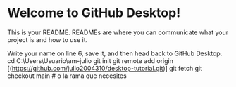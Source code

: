 # Welcome to GitHub Desktop!

This is your README. READMEs are where you can communicate what your project is and how to use it.

Write your name on line 6, save it, and then head back to GitHub Desktop.
cd C:\Users\Usuario\am-julio
git init
git remote add origin [(https://github.com/julio2004310/desktop-tutorial.git)]
git fetch
git checkout main  # o la rama que necesites